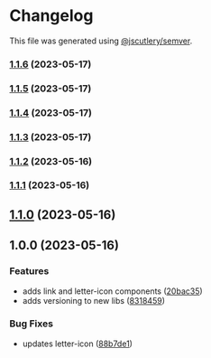 # Changelog

This file was generated using [@jscutlery/semver](https://github.com/jscutlery/semver).

### [1.1.6](https://github.com/clayton-duarte/amalg/compare/letter-icon-1.1.5...letter-icon-1.1.6) (2023-05-17)

### [1.1.5](https://github.com/clayton-duarte/amalg/compare/letter-icon-1.1.4...letter-icon-1.1.5) (2023-05-17)

### [1.1.4](https://github.com/clayton-duarte/amalg/compare/letter-icon-1.1.3...letter-icon-1.1.4) (2023-05-17)

### [1.1.3](https://github.com/clayton-duarte/amalg/compare/letter-icon-1.1.2...letter-icon-1.1.3) (2023-05-17)

### [1.1.2](https://github.com/clayton-duarte/amalg/compare/letter-icon-1.1.1...letter-icon-1.1.2) (2023-05-16)

### [1.1.1](https://github.com/clayton-duarte/amalg/compare/letter-icon-1.1.0...letter-icon-1.1.1) (2023-05-16)

## [1.1.0](https://github.com/clayton-duarte/amalg/compare/letter-icon-1.0.0...letter-icon-1.1.0) (2023-05-16)

## 1.0.0 (2023-05-16)

### Features

- adds link and letter-icon components ([20bac35](https://github.com/clayton-duarte/amalg/commit/20bac3534f5addb9a704ace4b92c5345f330f0ad))
- adds versioning to new libs ([8318459](https://github.com/clayton-duarte/amalg/commit/831845994399686562b5c5f8e76448efda878424))

### Bug Fixes

- updates letter-icon ([88b7de1](https://github.com/clayton-duarte/amalg/commit/88b7de14e1e310cdf38e9c3d2d549dba5808513d))
